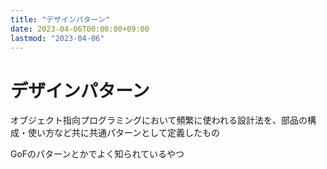 ```yaml
---
title: "デザインパターン"
date: 2023-04-06T00:00:00+09:00
lastmod: "2023-04-06"
---
```

# デザインパターン

オブジェクト指向プログラミングにおいて頻繁に使われる設計法を、部品の構成・使い方など共に共通パターンとして定義したもの

GoFのパターンとかでよく知られているやつ
